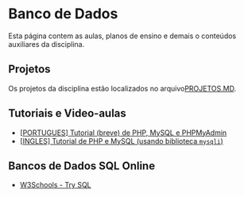 # Banco de Dados

Esta página contem as aulas, planos de ensino e demais o conteúdos auxiliares da disciplina.

## Projetos

Os projetos da disciplina estão localizados no arquivo[PROJETOS.MD](./PROJETOS.md).

## Tutoriais e Video-aulas

- [[PORTUGUES] Tutorial (breve) de PHP, MySQL e PHPMyAdmin ](https://www.youtube.com/watch?v=qzIo43NtJI4&list=PLWd_VnthxxLcX9LFVyYZfv8oVSExDOHEs&index=2)
- [[INGLES] Tutorial de PHP e MySQL (usando biblioteca ``mysqli``)](https://www.youtube.com/watch?v=pWG7ajC_OVo)

## Bancos de Dados SQL Online

- [W3Schools - Try SQL](https://www.w3schools.com/sql/trysql.asp?filename=trysql_asc)